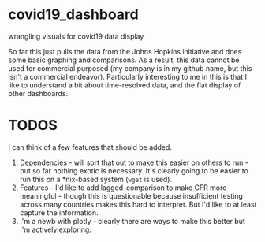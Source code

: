 # covid19_dashboard
wrangling visuals for covid19 data display

So far this just pulls the data from the Johns Hopkins initiative and does some basic graphing and comparisons. As a result, this data cannot be used for commercial purposed (my company is in my github name, but this isn't a commercial endeavor). Particularly interesting to me in this is that I like to understand a bit about time-resolved data, and the flat display of other dashboards. 

# TODOS
I can think of a few features that should be added.
1. Dependencies - will sort that out to make this easier on others to run - but so far nothing exotic is necessary. It's clearly going to be easier to run this on a *nix-based system (`wget` is used).
2. Features - I'd like to add lagged-comparison to make CFR more meaningful - though this is questionable because insufficient testing across many countries makes this hard to interpret. But I'd like to at least capture the information.
3. I'm a newb with plotly - clearly there are ways to make this better but I'm actively exploring. 
